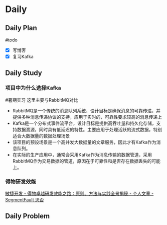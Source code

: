 # Daily
## Daily Plan
#todo
- [x] 写博客
- [x] 复习Kafka
## Daily Study
### 项目中为什么选择Kafka
#暑期实习 
这里主要与RabbitMQ对比
- RabbitMQ是一个传统的消息队列系统，设计目标是确保消息的可靠传递，并提供多种消息传递协议的支持，应用于实时的，可靠性要求较高的消息传递上
- Kafka是一个分布式事件流平台，设计目标是提供高吞吐量和持久化存储，支持数据溯源，同时具有低延迟的特性。主要应用于处理活跃的流式数据，特别适合大数据量的数据处理场景
- 该项目的预设场景是一个高并发大数据量的文章服务，因此才有Kafka作为消息队列。
- 在实际的生产应用中，通常会采用Kafka作为消息传输的数据管道，采用RabbitMQ作为交易数据的管道，原因在于可靠性和是否存在数据丢失的可能上。
### 得物研发效能
[敏捷开发 - 得物卓越研发效能之路：原则、方法与实践全景揭秘 - 个人文章 - SegmentFault 思否](https://segmentfault.com/a/1190000045025504#item-1)
## Daily Problem